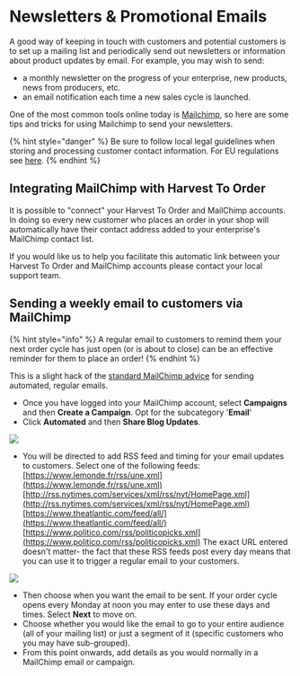 # Newsletters & Promotional Emails

A good way of keeping in touch with customers and potential customers is to set up a mailing list and periodically send out newsletters or information about product updates by email. For example, you may wish to send:

* a monthly newsletter on the progress of your enterprise, new products, news from producers, etc.
* an email notification each time a new sales cycle is launched.

One of the most common tools online today is [Mailchimp](https://mailchimp.com/), so here are some tips and tricks for using Mailchimp to send your newsletters.

{% hint style="danger" %}
Be sure to follow local legal guidelines when storing and processing customer contact information.  For EU regulations see [here](https://ico.org.uk/for-organisations/guide-to-data-protection/guide-to-the-general-data-protection-regulation-gdpr/).
{% endhint %}

## Integrating MailChimp with Harvest To Order

It is possible to "connect" your Harvest To Order and MailChimp accounts.  In doing so every new customer who places an order in your shop will automatically have their contact address added to your enterprise's MailChimp contact list. 

If you would like us to help you facilitate this automatic link between your Harvest To Order and MailChimp accounts please contact your local support team.

## Sending a weekly email to customers via MailChimp

{% hint style="info" %}
A regular email to customers to remind them your next order cycle has just open \(or is about to close\) can be an effective reminder for them to place an order!
{% endhint %}

This is a slight hack of the [standard MailChimp advice](https://mailchimp.com/help/share-your-blog-posts-with-mailchimp/) for sending automated, regular emails.

* Once you have logged into your MailChimp account, select **Campaigns** and then **Create a Campaign**. Opt for the subcategory '**Email**'
* Click **Automated** and then **Share Blog Updates**.

![](../.gitbook/assets/mailchimp1.png)

* You will be directed to add RSS feed and timing for your email updates to customers.  Select one of the following feeds: [https://www.lemonde.fr/rss/une.xml](https://www.lemonde.fr/rss/une.xml) [http://rss.nytimes.com/services/xml/rss/nyt/HomePage.xml](http://rss.nytimes.com/services/xml/rss/nyt/HomePage.xml) [https://www.theatlantic.com/feed/all/](https://www.theatlantic.com/feed/all/) [https://www.politico.com/rss/politicopicks.xml](https://www.politico.com/rss/politicopicks.xml) The exact URL entered doesn't matter- the fact that these RSS feeds post every day means that you can use it to trigger a regular email to your customers.

![](../.gitbook/assets/mailchimp2%20%281%29.png)

* Then choose when you want the email to be sent.  If your order cycle opens every Monday at noon you may enter to use these days and times.  Select **Next** to move on.
* Choose whether you would like the email to go to your entire audience \(all of your mailing list\) or just a segment of it \(specific customers who you may have sub-grouped\).
* From this point onwards, add details as you would normally in a MailChimp email or campaign.


